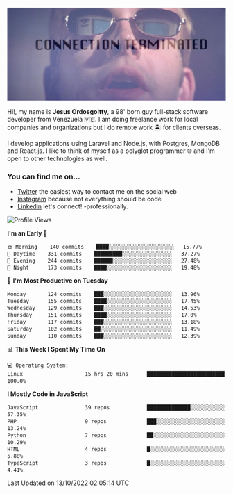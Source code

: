![hackers movie reference](./disconnected.jpg)

Hi!, my name is **Jesus Ordosgoitty**, a 98' born guy full-stack software developer from Venezuela 🇻🇪. I am doing freelance work for local companies and organizations but I do remote work 🏝️ for clients overseas. 

I develop applications using Laravel and Node.js, with Postgres, MongoDB and React.js. I like to think of myself as a polyglot programmer 🌐 and I'm open to other technologies as well.

### You can find me on...

- [Twitter](https://twitter.com/jodaz_) the easiest way to contact me on the social web
- [Instagram](https://instagram.com/jodaz_) because not everything should be code
- [Linkedin](https://linkedin.com/in/jodaz) let's connect! -professionally.

<!---
Besides social networks, you can take a look at my [website](https://www.jodaz.xyz) too.
-->

<!--START_SECTION:waka-->
![Profile Views](http://img.shields.io/badge/Profile%20Views-141-blue)

**I'm an Early 🐤** 

```text
🌞 Morning    140 commits    ████░░░░░░░░░░░░░░░░░░░░░   15.77% 
🌆 Daytime    331 commits    █████████░░░░░░░░░░░░░░░░   37.27% 
🌃 Evening    244 commits    ██████░░░░░░░░░░░░░░░░░░░   27.48% 
🌙 Night      173 commits    ████░░░░░░░░░░░░░░░░░░░░░   19.48%

```
📅 **I'm Most Productive on Tuesday** 

```text
Monday       124 commits    ███░░░░░░░░░░░░░░░░░░░░░░   13.96% 
Tuesday      155 commits    ████░░░░░░░░░░░░░░░░░░░░░   17.45% 
Wednesday    129 commits    ███░░░░░░░░░░░░░░░░░░░░░░   14.53% 
Thursday     151 commits    ████░░░░░░░░░░░░░░░░░░░░░   17.0% 
Friday       117 commits    ███░░░░░░░░░░░░░░░░░░░░░░   13.18% 
Saturday     102 commits    ██░░░░░░░░░░░░░░░░░░░░░░░   11.49% 
Sunday       110 commits    ███░░░░░░░░░░░░░░░░░░░░░░   12.39%

```


📊 **This Week I Spent My Time On** 

```text
💻 Operating System: 
Linux                    15 hrs 20 mins      █████████████████████████   100.0%

```

**I Mostly Code in JavaScript** 

```text
JavaScript               39 repos            ██████████████░░░░░░░░░░░   57.35% 
PHP                      9 repos             ███░░░░░░░░░░░░░░░░░░░░░░   13.24% 
Python                   7 repos             ██░░░░░░░░░░░░░░░░░░░░░░░   10.29% 
HTML                     4 repos             █░░░░░░░░░░░░░░░░░░░░░░░░   5.88% 
TypeScript               3 repos             █░░░░░░░░░░░░░░░░░░░░░░░░   4.41%

```



 Last Updated on 13/10/2022 02:05:14 UTC
<!--END_SECTION:waka-->
